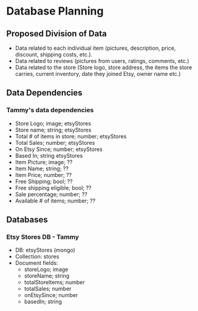 # Database Planning

## Proposed Division of Data

* Data related to each individual item (pictures, description, price, discount, shipping costs, etc.).
* Data related to reviews (pictures from users, ratings, comments, etc.)
* Data related to the store (Store logo, store address, the items the store carries, current inventory, date they joined Etsy, owner name etc.)

## Data Dependencies

### Tammy's data dependencies
* Store Logo; image; etsyStores
* Store name; string; etsyStores
* Total # of items in store; number; etsyStores
* Total Sales; number; etsyStores
* On Etsy Since; number; etsyStores
* Based In; string etsyStores
* Item Picture; image; ??
* Item Name; string; ??
* Item Price; number; ??
* Free Shipping; bool; ??
* Free shipping eligible; bool; ??
* Sale percentage; number; ??
* Available # of items; number; ??

## Databases

### Etsy Stores DB - Tammy
* DB: etsyStores (mongo)
* Collection: stores
* Document fields:
  * storeLogo; image
  * storeName; string
  * totalStoreItems; number
  * totalSales; number
  * onEtsySince; number
  * basedIn; string